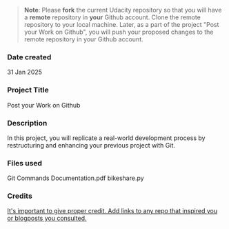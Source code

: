 >**Note**: Please **fork** the current Udacity repository so that you will have a **remote** repository in **your** Github account. Clone the remote repository to your local machine. Later, as a part of the project "Post your Work on Github", you will push your proposed changes to the remote repository in your Github account.

### Date created
31 Jan 2025

### Project Title
Post your Work on Github

### Description
In this project, you will replicate a real-world development process by restructuring and enhancing your previous project with Git.

### Files used
Git Commands Documentation.pdf
bikeshare.py

### Credits
[It's important to give proper credit. Add links to any repo that inspired you or blogposts you consulted.](https://git-scm.com/downloads)

